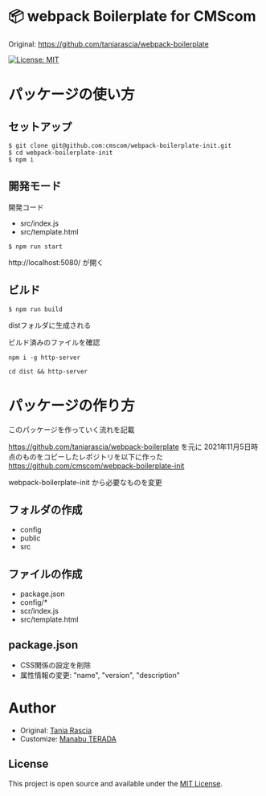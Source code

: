 # 📦 webpack Boilerplate for CMScom

Original: https://github.com/taniarascia/webpack-boilerplate

[![License: MIT](https://img.shields.io/badge/License-MIT-blue.svg)](https://opensource.org/licenses/MIT)


# パッケージの使い方

## セットアップ

```
$ git clone git@github.com:cmscom/webpack-boilerplate-init.git
$ cd webpack-boilerplate-init
$ npm i
```

## 開発モード

開発コード

- src/index.js
- src/template.html

```
$ npm run start
```

http://localhost:5080/
が開く

## ビルド

```
$ npm run build
```

distフォルダに生成される

ビルド済みのファイルを確認

```
npm i -g http-server
```

```
cd dist && http-server
```

# パッケージの作り方

このパッケージを作っていく流れを記載


https://github.com/taniarascia/webpack-boilerplate を元に
2021年11月5日時点のものをコピーしたレポジトリを以下に作った
https://github.com/cmscom/webpack-boilerplate-init

webpack-boilerplate-init から必要なものを変更

## フォルダの作成

- config
- public
- src

## ファイルの作成

- package.json
- config/*
- scr/index.js
- src/template.html


## package.json

- CSS関係の設定を削除
- 属性情報の変更: "name", "version", "description"

# Author

- Original: [Tania Rascia](https://www.taniarascia.com)
- Customize: [Manabu TERADA](https://github.com/terapyon)

## License

This project is open source and available under the [MIT License](LICENSE).
